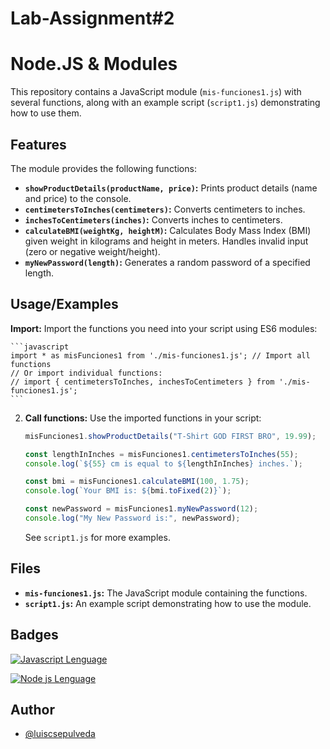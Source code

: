 
# Lab-Assignment#2





# Node.JS & Modules

This repository contains a JavaScript module (`mis-funciones1.js`) with several functions, along with an example script (`script1.js`) demonstrating how to use them.


## Features

The module provides the following functions:

*   **`showProductDetails(productName, price)`:** Prints product details (name and price) to the console.
*   **`centimetersToInches(centimeters)`:** Converts centimeters to inches.
*   **`inchesToCentimeters(inches)`:** Converts inches to centimeters.
*   **`calculateBMI(weightKg, heightM)`:** Calculates Body Mass Index (BMI) given weight in kilograms and height in meters.  Handles invalid input (zero or negative weight/height).
*   **`myNewPassword(length)`:** Generates a random password of a specified length.




## Usage/Examples

**Import:** Import the functions you need into your script using ES6 modules:

    ```javascript
    import * as misFunciones1 from './mis-funciones1.js'; // Import all functions
    // Or import individual functions:
    // import { centimetersToInches, inchesToCentimeters } from './mis-funciones1.js';
    ```

2.  **Call functions:** Use the imported functions in your script:

    ```javascript
    misFunciones1.showProductDetails("T-Shirt GOD FIRST BRO", 19.99);

    const lengthInInches = misFunciones1.centimetersToInches(55);
    console.log(`${55} cm is equal to ${lengthInInches} inches.`);

    const bmi = misFunciones1.calculateBMI(100, 1.75);
    console.log(`Your BMI is: ${bmi.toFixed(2)}`);

    const newPassword = misFunciones1.myNewPassword(12);
    console.log("My New Password is:", newPassword);
    ```

    See `script1.js` for more examples.
## Files

*  **`mis-funciones1.js`:** The JavaScript module containing the functions.
*   **`script1.js`:** An example script demonstrating how to use the module.
## Badges



[![Javascript Lenguage](https://img.shields.io/badge/Lenguage-Javascript-gold)](https://choosealicense.com/licenses/mit/)

[![Node js Lenguage](https://img.shields.io/badge/Lenguage-Node_JS-green)](https://choosealicense.com/licenses/mit/)


## Author

- [@luiscsepulveda](https://github.com/luiscsepulveda)


